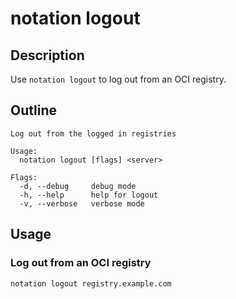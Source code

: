 # notation logout

## Description

Use `notation logout` to log out from an OCI registry.

## Outline

```text
Log out from the logged in registries

Usage:
  notation logout [flags] <server>

Flags:
  -d, --debug     debug mode
  -h, --help      help for logout
  -v, --verbose   verbose mode
```

## Usage

### Log out from an OCI registry

```shell
notation logout registry.example.com
```
